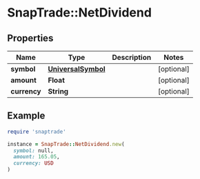 # SnapTrade::NetDividend

## Properties

| Name | Type | Description | Notes |
| ---- | ---- | ----------- | ----- |
| **symbol** | [**UniversalSymbol**](UniversalSymbol.md) |  | [optional] |
| **amount** | **Float** |  | [optional] |
| **currency** | **String** |  | [optional] |

## Example

```ruby
require 'snaptrade'

instance = SnapTrade::NetDividend.new(
  symbol: null,
  amount: 165.05,
  currency: USD
)
```

